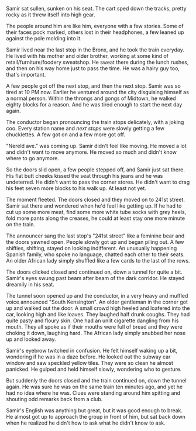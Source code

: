 Samir sat sullen, sunken on his seat. The cart sped down the tracks, pretty rocky as it threw itself into high gear.

The people around him are like him, everyone with a few stories. Some of their faces pock marked, others lost in their headphones, a few leaned up against the pole molding into it.

Samir lived near the last stop in the Bronx, and he took the train everyday. He lived with his mother and older brother, working at some kind of retail/furniture/foodery sweatshop. He sweat there during the lunch rushes, and then on his way home just to pass the time. He was a hairy guy too, that's important.

A few people got off the next stop, and then the next stop. Samir was so tired at 10 PM now. Earlier he ventured around the city disguising himself as a normal person. Within the throngs and gongs of Midtown, he walked eighty blocks for a reason. And he was tired enough to start the next day again.

The conductor began pronouncing the train stops delicately, with a joking coo. Every station name and _next stops_ were slowly getting a few chucklettes. A few got on and a few more got off.

"Nereld ave." was coming up. Samir didn't feel like moving. He moved a lot and didn't want to move anymore. He moved so much and didn't know where to go anymore.

So the doors slid open, a few people stepped off, and Samir just sat there. His flat butt cheeks kissed the seat through his jeans and he was undeterred. He didn't want to pass the corner stores. He didn't want to drag his feet seven more blocks to his walk up. At least not yet.

The moment fleeted. The doors closed and they moved on to 241st street. Samir sat there and wondered when he'd feel like getting up. If he had to cut up some more meat, find some more white tube socks with grey heels, fold more pants along the creases, he could at least stay one more minute on the train.

The announcer sang the last stop's "241st street" like a feminine bear and the doors yawned open. People slowly got up and began piling out. A few shifties, shifting, stayed on looking indifferent. An unusually happening Spanish family, who spoke no language, chatted each other to their seats. An older African lady simply shuffled like a few cards to the last of the rows.

The doors clicked closed and continued on, down a tunnel for quite a bit. Samir's eyes swung past beam after beam of the dark corridor. He stayed dreamily in his seat.

The tunnel soon opened up and the conductor, in a very heavy and muffled voice announced "South Kensington". An older gentleman in the corner got up and walked out the door. A small crowd high heeled and loafered into the car, looking high and like loaves. They laughed half drunk coughs. They had quite pasty and floury skin. One had an unlit cigarette dangling from his mouth. They all spoke as if their mouths were full of bread and they were choking it down, laughing hard. The African lady simply snubbed her nose up and looked away.

Samir's eyebrow twitched in confusion. He felt himself waking up a bit, wondering if he was in a daze before. He looked out the subway car window and saw speckled yellow tiles. They were so clean he almost panicked. He gulped and held himself slowly, wondering who to gesture.

But suddenly the doors closed and the train continued on, down the tunnel again. He was sure he was on the same train ten minutes ago, and yet he had no idea where he was. Clues were standing around him spitting and shouting odd remarks back from a club.


Samir's English was anything but great, but it was good enough to break. He almost got up to approach the group in front of him, but sat back down when he realized he didn't how to ask what he didn't know to ask.
